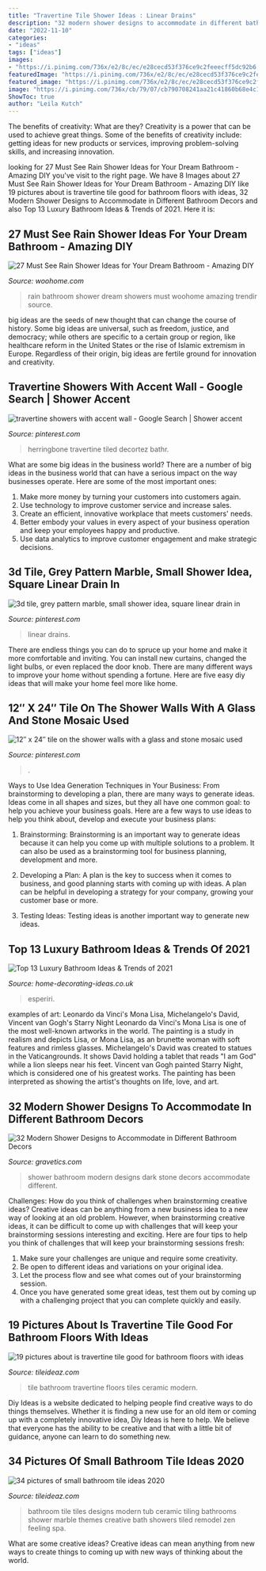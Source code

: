 ```yaml
---
title: "Travertine Tile Shower Ideas : Linear Drains"
description: "32 modern shower designs to accommodate in different bathroom decors"
date: "2022-11-10"
categories:
- "ideas"
tags: ["ideas"]
images:
- "https://i.pinimg.com/736x/e2/8c/ec/e28cecd53f376ce9c2feeecff5dc92b6.jpg"
featuredImage: "https://i.pinimg.com/736x/e2/8c/ec/e28cecd53f376ce9c2feeecff5dc92b6.jpg"
featured_image: "https://i.pinimg.com/736x/e2/8c/ec/e28cecd53f376ce9c2feeecff5dc92b6.jpg"
image: "https://i.pinimg.com/736x/cb/79/07/cb790708241aa21c41860b68e4c115c0.jpg"
ShowToc: true
author: "Leila Kutch"
---
```



The benefits of creativity: What are they?
Creativity is a power that can be used to achieve great things. Some of the benefits of creativity include: getting ideas for new products or services, improving problem-solving skills, and increasing innovation.

	

		
looking for 27 Must See Rain Shower Ideas for Your Dream Bathroom - Amazing DIY you've visit to the right page. We have 8 Images about 27 Must See Rain Shower Ideas for Your Dream Bathroom - Amazing DIY like 19 pictures about is travertine tile good for bathroom floors with ideas, 32 Modern Shower Designs to Accommodate in Different Bathroom Decors and also Top 13 Luxury Bathroom Ideas &amp; Trends of 2021. Here it is:
		
    
## 27 Must See Rain Shower Ideas For Your Dream Bathroom - Amazing DIY

<img loading=lazy src="https://www.woohome.com/wp-content/uploads/2015/03/Rain-Showers-Bathroom-ideas-woohome-9.jpg" onerror="this.onerror=null;this.src='https://tse4.mm.bing.net/th?id=OIP.HBKt6knQMKDKHjrFKyxCJwHaMo&amp;pid=15.1';" alt="27 Must See Rain Shower Ideas for Your Dream Bathroom - Amazing DIY">

_Source: woohome.com_

>rain bathroom shower dream showers must woohome amazing trendir source. 

	

big ideas are the seeds of new thought that can change the course of history. Some big ideas are universal, such as freedom, justice, and democracy; while others are specific to a certain group or region, like healthcare reform in the United States or the rise of Islamic extremism in Europe. Regardless of their origin, big ideas are fertile ground for innovation and creativity.

    
## Travertine Showers With Accent Wall - Google Search | Shower Accent

<img loading=lazy src="https://i.pinimg.com/736x/b9/18/c5/b918c521d43cfc494cf59171946bfa5a.jpg" onerror="this.onerror=null;this.src='https://tse1.mm.bing.net/th?id=OIP.n6qc_r6aUyc6ksdShCYUegHaLG&amp;pid=15.1';" alt="travertine showers with accent wall - Google Search | Shower accent">

_Source: pinterest.com_

>herringbone travertine tiled decortez bathr. 

	

What are some big ideas in the business world?
There are a number of big ideas in the business world that can have a serious impact on the way businesses operate. Here are some of the most important ones: 
1. Make more money by turning your customers into customers again.
2. Use technology to improve customer service and increase sales.
3. Create an efficient, innovative workplace that meets customers' needs.
4. Better embody your values in every aspect of your business operation and keep your employees happy and productive.
5. Use data analytics to improve customer engagement and make strategic decisions.

    
## 3d Tile, Grey Pattern Marble, Small Shower Idea, Square Linear Drain In

<img loading=lazy src="https://i.pinimg.com/736x/cb/79/07/cb790708241aa21c41860b68e4c115c0.jpg" onerror="this.onerror=null;this.src='https://tse2.mm.bing.net/th?id=OIP.V3R51JFE2glgFq5WgM3cKAHaJ3&amp;pid=15.1';" alt="3d tile, grey pattern marble, small shower idea, square linear drain in">

_Source: pinterest.com_

>linear drains. 

	

There are endless things you can do to spruce up your home and make it more comfortable and inviting. You can install new curtains, changed the light bulbs, or even replaced the door knob. There are many different ways to improve your home without spending a fortune. Here are five easy diy ideas that will make your home feel more like home.

    
## 12″ X 24″ Tile On The Shower Walls With A Glass And Stone Mosaic Used

<img loading=lazy src="https://i.pinimg.com/736x/e2/8c/ec/e28cecd53f376ce9c2feeecff5dc92b6.jpg" onerror="this.onerror=null;this.src='https://tse1.mm.bing.net/th?id=OIP.LgW7u3K6-zZhNxpRvl_N7gHaJ4&amp;pid=15.1';" alt="12″ x 24″ tile on the shower walls with a glass and stone mosaic used">

_Source: pinterest.com_

>. 

	

Ways to Use Idea Generation Techniques in Your Business: From brainstorming to developing a plan, there are many ways to generate ideas.
Ideas come in all shapes and sizes, but they all have one common goal: to help you achieve your business goals. Here are a few ways to use ideas to help you think about, develop and execute your business plans:
1. Brainstorming: Brainstorming is an important way to generate ideas because it can help you come up with multiple solutions to a problem. It can also be used as a brainstorming tool for business planning, development and more.

2. Developing a Plan: A plan is the key to success when it comes to business, and good planning starts with coming up with ideas. A plan can be helpful in developing a strategy for your company, growing your customer base or more.

3. Testing Ideas: Testing ideas is another important way to generate new ideas.

    
## Top 13 Luxury Bathroom Ideas &amp; Trends Of 2021

<img loading=lazy src="http://home-decorating-ideas.co.uk/wp-content/uploads/2020/11/luxury-bathroom-ideas-8.jpg" onerror="this.onerror=null;this.src='https://tse4.mm.bing.net/th?id=OIP._VELpq6zElG6EOQ4WGf9fQHaLH&amp;pid=15.1';" alt="Top 13 Luxury Bathroom Ideas &amp; Trends of 2021">

_Source: home-decorating-ideas.co.uk_

>esperiri. 

	

examples of art: Leonardo da Vinci's Mona Lisa, Michelangelo's David, Vincent van Gogh's Starry Night
Leonardo da Vinci's Mona Lisa is one of the most well-known artworks in the world. The painting is a study in realism and depicts Lisa, or Mona Lisa, as an brunette woman with soft features and rimless glasses. Michelangelo's David was created to statues in the Vaticangrounds. It shows David holding a tablet that reads "I am God" while a lion sleeps near his feet. Vincent van Gogh painted Starry Night, which is considered one of his greatest works. The painting has been interpreted as showing the artist's thoughts on life, love, and art.

    
## 32 Modern Shower Designs To Accommodate In Different Bathroom Decors

<img loading=lazy src="https://www.gravetics.com/wp-content/uploads/2017/05/Wow-love-this-dark-stone-shower-cave.jpg" onerror="this.onerror=null;this.src='https://tse1.mm.bing.net/th?id=OIP.c-4Mh0XZ4IuJsAqYOoPW2AHaLH&amp;pid=15.1';" alt="32 Modern Shower Designs to Accommodate in Different Bathroom Decors">

_Source: gravetics.com_

>shower bathroom modern designs dark stone decors accommodate different. 

	

Challenges: How do you think of challenges when brainstorming creative ideas?
Creative ideas can be anything from a new business idea to a new way of looking at an old problem. However, when brainstorming creative ideas, it can be difficult to come up with challenges that will keep your brainstorming sessions interesting and exciting. Here are four tips to help you think of challenges that will keep your brainstorming sessions fresh: 
1) Make sure your challenges are unique and require some creativity.
2) Be open to different ideas and variations on your original idea.
3) Let the process flow and see what comes out of your brainstorming session.
4) Once you have generated some great ideas, test them out by coming up with a challenging project that you can complete quickly and easily.

    
## 19 Pictures About Is Travertine Tile Good For Bathroom Floors With Ideas

<img loading=lazy src="https://www.tileideaz.com/wp-content/uploads/2015/08/943.jpg" onerror="this.onerror=null;this.src='https://tse2.mm.bing.net/th?id=OIP.VMbtxMaadpnxvfMY5HE8hwHaLF&amp;pid=15.1';" alt="19 pictures about is travertine tile good for bathroom floors with ideas">

_Source: tileideaz.com_

>tile bathroom travertine floors tiles ceramic modern. 

	

Diy Ideas is a website dedicated to helping people find creative ways to do things themselves. Whether it is finding a new use for an old item or coming up with a completely innovative idea, Diy Ideas is here to help. We believe that everyone has the ability to be creative and that with a little bit of guidance, anyone can learn to do something new.

    
## 34 Pictures Of Small Bathroom Tile Ideas 2020

<img loading=lazy src="https://www.tileideaz.com/wp-content/uploads/2015/08/1154.jpg" onerror="this.onerror=null;this.src='https://tse4.mm.bing.net/th?id=OIP.9oYEaKWwznJpnJ8D9c4A4wHaJ2&amp;pid=15.1';" alt="34 pictures of small bathroom tile ideas 2020">

_Source: tileideaz.com_

>bathroom tile tiles designs modern tub ceramic tiling bathrooms shower marble themes creative bath showers tiled remodel zen feeling spa. 

	

What are some creative ideas?
Creative ideas can mean anything from new ways to create things to coming up with new ways of thinking about the world.

